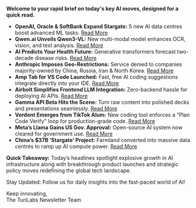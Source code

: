 **Welcome to your rapid brief on today's key AI moves, designed for a quick read.**

- **OpenAI, Oracle & SoftBank Expand Stargate:** 5 new AI data centres boost advanced ML tasks. [Read More](https://openai.com/index/five-new-stargate-sites/)
- **Qwen.ai Unveils Qwen3-VL:** New multi-modal model enhances OCR, vision, and text analysis. [Read More](https://qwen.ai/blog?id=99f0335c4ad9ff6153e517418d48535ab6d8afef&from=research.latest-advancements-list)
- **AI Predicts Your Health Future:** Generative transformers forecast two-decade disease risks. [Read More](https://www.nature.com/articles/d41586-025-02993-x)
- **Anthropic Imposes Geo-Restrictions:** Service denied to companies majority-owned by China, Russia, Iran & North Korea. [Read More](https://the-decoder.com/anthropic-bans-companies-majority-controlled-by-china-russia-iran-and-north-korea-from-claude/)
- **Amp Tab for VS Code Launched:** Fast, free AI coding suggestions integrate directly into your IDE. [Read More](https://ampcode.com/news/amp-tab-for-all)
- **Airbolt Simplifies Frontend LLM Integration:** Zero-backend hassle for deploying AI APIs. [Read More](https://www.airbolt.ai)
- **Gamma API Beta Hits the Scene:** Turn raw content into polished decks and presentations seamlessly. [Read More](https://developers.gamma.app/docs/getting-started#/docs/getting-started)
- **Verdent Emerges from TikTok Alum:** New coding tool enforces a "Plan Code Verify" loop for production-grade code. [Read More](https://thenewstack.io/tiktoks-ex-algorithm-chief-launches-verdent-ai-coding-tool/)
- **Meta’s Llama Gains US Gov. Approval:** Open-source AI system now cleared for government use. [Read More](https://www.reuters.com/world/us/metas-ai-system-llama-approved-use-by-us-government-agencies-2025-09-22/)
- **China’s $37B ‘Stargate’ Project:** Farmland converted into massive data centres to ramp up AI compute power. [Read More](https://www.tomshardware.com/tech-industry/artificial-intelligence/china-is-converting-farmland-into-data-centers-as-part-of-usd37-billion-effort-to-centralize-ai-compute-power-project-dubbed-stargate-of-china)

**Quick Takeaway:** Today’s headlines spotlight explosive growth in AI infrastructure along with breakthrough product launches and strategic policy moves redefining the global tech landscape.

Stay Updated: Follow us for daily insights into the fast-paced world of AI! 

Keep innovating,  
The TuriLabs Newsletter Team